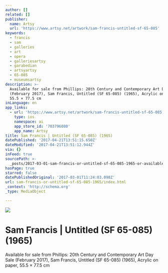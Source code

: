 ```yaml
---
author: []
related: []
publisher:
  name: Artsy
  url: 'https://www.artsy.net/artwork/sam-francis-untitled-sf-65-085'
keywords:
  - francis
  - sam
  - galleries
  - art
  - opera
  - galleriesartsy
  - garabedian
  - artsyartsy
  - 65-085
  - museumsartsy
description: >-
  Available for sale from Phillips: 20th Century and Contemporary Art Day Sale
  (February 2017), Sam Francis, Untitled (SF 65-085) (1965), Acrylic on paper,
  55.5 × 77.5 cm
inLanguage: en
app_links:
  - url: 'https://www.artsy.net/artwork/sam-francis-untitled-sf-65-085'
    type: ios
    namespace: ai
    app_store_id: '703796080'
    app_name: Artsy
title: Sam Francis | Untitled (SF 65-085) (1965)
datePublished: '2017-04-21T13:51:15.650Z'
dateModified: '2017-04-21T13:51:12.944Z'
via: {}
inFeed: true
sourcePath: >-
  _posts/2017-03-01-sam-francis-or-untitled-sf-65-085-1965-or-available-for-sa.md
hasPage: true
starred: false
datePublishedOriginal: '2017-03-01T11:24:03.098Z'
url: sam-francis-or-untitled-sf-65-085-1965/index.html
_context: 'http://schema.org'
_type: MediaObject

---
```

![](https://the-grid-user-content.s3-us-west-2.amazonaws.com/231805d7-061b-475a-ae01-9f84c54b4818.jpg)

# Sam Francis | Untitled (SF 65-085) (1965)

Available for sale from Phillips: 20th Century and Contemporary Art Day Sale (February 2017), Sam Francis, Untitled (SF 65-085) (1965), Acrylic on paper, 55.5 × 77.5 cm